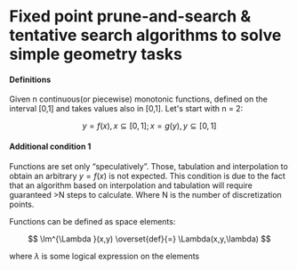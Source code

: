 # Fixed point prune-and-search & tentative search algorithms to solve simple geometry tasks

#### Definitions

Given n continuous(or piecewise) monotonic functions, defined on the interval [0,1] and takes values also in [0,1]. Let's start with n = 2:

$$
y = f(x), x \subseteq [0,1]
;
x = g(y), y \subseteq [0,1]
$$

#### Additional condition 1

Functions are set only “speculatively”. Those, tabulation and interpolation to obtain an arbitrary $y=f(x)$ is not expected. This condition is due to the fact that an algorithm based on interpolation and tabulation will require guaranteed >N steps to calculate. Where N is the number of discretization points.

Functions can be defined as space elements:

$$
\Im^{\Lambda }(x,y) \overset{def}{=} \Lambda(x,y,\lambda)
$$

where $\lambda$ is some logical expression on the elements

